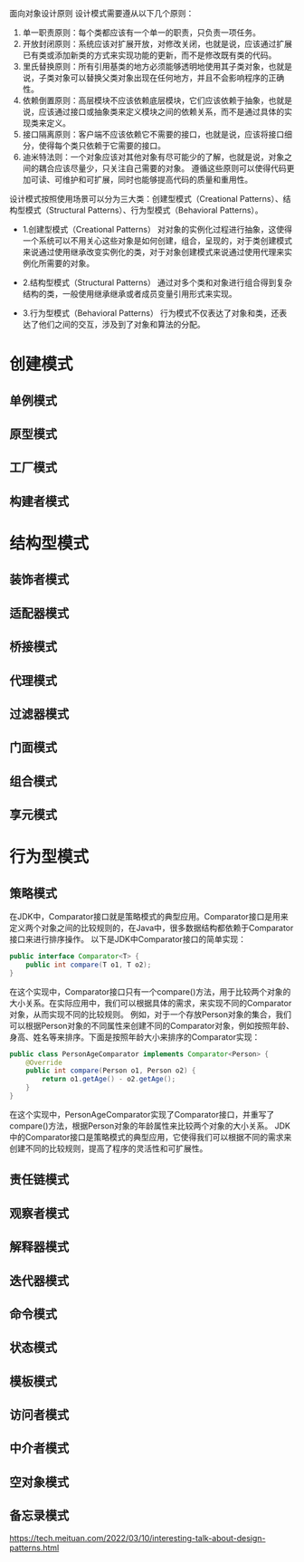 面向对象设计原则
设计模式需要遵从以下几个原则：
1. 单一职责原则：每个类都应该有一个单一的职责，只负责一项任务。
2. 开放封闭原则：系统应该对扩展开放，对修改关闭，也就是说，应该通过扩展已有类或添加新类的方式来实现功能的更新，而不是修改既有类的代码。
3. 里氏替换原则：所有引用基类的地方必须能够透明地使用其子类对象，也就是说，子类对象可以替换父类对象出现在任何地方，并且不会影响程序的正确性。
4. 依赖倒置原则：高层模块不应该依赖底层模块，它们应该依赖于抽象，也就是说，应该通过接口或抽象类来定义模块之间的依赖关系，而不是通过具体的实现类来定义。
5. 接口隔离原则：客户端不应该依赖它不需要的接口，也就是说，应该将接口细分，使得每个类只依赖于它需要的接口。
6. 迪米特法则：一个对象应该对其他对象有尽可能少的了解，也就是说，对象之间的耦合应该尽量少，只关注自己需要的对象。
   遵循这些原则可以使得代码更加可读、可维护和可扩展，同时也能够提高代码的质量和重用性。


设计模式按照使用场景可以分为三大类：创建型模式（Creational Patterns）、结构型模式（Structural Patterns）、行为型模式（Behavioral Patterns）。
* 1.创建型模式（Creational Patterns）
对对象的实例化过程进行抽象，这使得一个系统可以不用关心这些对象是如何创建，组合，呈现的，对于类创建模式来说通过使用继承改变实例化的类，对于对象创建模式来说通过使用代理来实例化所需要的对象。

* 2.结构型模式（Structural Patterns）
通过对多个类和对象进行组合得到复杂结构的类，一般使用继承继承或者成员变量引用形式来实现。

* 3.行为型模式（Behavioral Patterns）
行为模式不仅表达了对象和类，还表达了他们之间的交互，涉及到了对象和算法的分配。

# 创建模式
## 单例模式
## 原型模式
## 工厂模式
## 构建者模式

# 结构型模式

## 装饰者模式
## 适配器模式
## 桥接模式
## 代理模式
## 过滤器模式
## 门面模式
## 组合模式
## 享元模式


# 行为型模式
## 策略模式
在JDK中，Comparator接口就是策略模式的典型应用。Comparator接口是用来定义两个对象之间的比较规则的，在Java中，很多数据结构都依赖于Comparator接口来进行排序操作。
以下是JDK中Comparator接口的简单实现：
```java
public interface Comparator<T> {
    public int compare(T o1, T o2);
}
```
在这个实现中，Comparator接口只有一个compare()方法，用于比较两个对象的大小关系。在实际应用中，我们可以根据具体的需求，来实现不同的Comparator对象，从而实现不同的比较规则。
例如，对于一个存放Person对象的集合，我们可以根据Person对象的不同属性来创建不同的Comparator对象，例如按照年龄、身高、姓名等来排序。下面是按照年龄大小来排序的Comparator实现：
```java
public class PersonAgeComparator implements Comparator<Person> {
    @Override
    public int compare(Person o1, Person o2) {
        return o1.getAge() - o2.getAge();
    }
}
```
在这个实现中，PersonAgeComparator实现了Comparator接口，并重写了compare()方法，根据Person对象的年龄属性来比较两个对象的大小关系。
JDK中的Comparator接口是策略模式的典型应用，它使得我们可以根据不同的需求来创建不同的比较规则，提高了程序的灵活性和可扩展性。
## 责任链模式
## 观察者模式
## 解释器模式
## 迭代器模式
## 命令模式
## 状态模式
## 模板模式
## 访问者模式
## 中介者模式
## 空对象模式
## 备忘录模式

https://tech.meituan.com/2022/03/10/interesting-talk-about-design-patterns.html